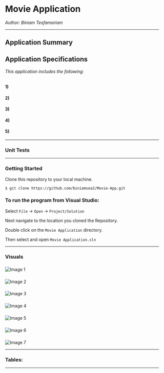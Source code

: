 # Movie Application
*Author: Biniam Tesfamariam*

----


## Application Summary 

## Application Specifications
###### This application includes the following:  

#### 1) 
#### 2)   
#### 3)   
#### 4)   
#### 5)   

---

### Unit Tests 
 
---

### Getting Started
Clone this repository to your local machine.

```
$ git clone https://github.com/biniamsea2/Movie-App.git
```

### To run the program from Visual Studio:
Select ```File``` -> ```Open``` -> ```Project/Solution```

Next navigate to the location you cloned the Repository.

Double click on the ```Movie Application``` directory.

Then select and open ```Movie Application.sln```

---

### Visuals

### 
![Image 1]()

### 
![Image 2]()

### 
![Image 3]()

### 
![Image 4]()

### 
![Image 5]()

### 
![Image 6]()

### 
![Image 7]()


---
### Tables:  
---
